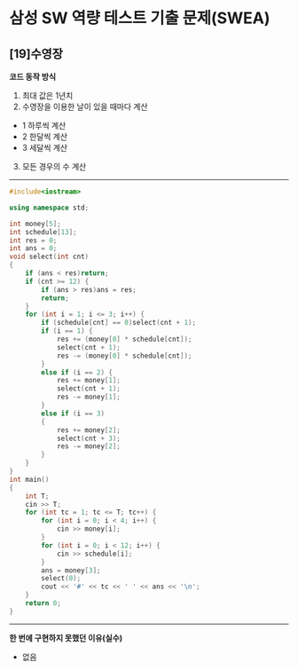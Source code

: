 
# 삼성 SW 역량 테스트 기출 문제(SWEA)

## [19]수영장

**코드 동작 방식**

1. 최대 값은 1년치
2. 수영장을 이용한 날이 있을 때마다 계산
- 1 하루씩 계산
- 2 한달씩 계산
- 3 세달씩 계산
3. 모든 경우의 수 계산
---
```cpp
#include<iostream>

using namespace std;

int money[5];
int schedule[13];
int res = 0;
int ans = 0;
void select(int cnt)
{
	if (ans < res)return;
	if (cnt >= 12) {
		if (ans > res)ans = res;
		return;
	}
	for (int i = 1; i <= 3; i++) {
		if (schedule[cnt] == 0)select(cnt + 1);
		if (i == 1) {
			res += (money[0] * schedule[cnt]);
			select(cnt + 1);
			res -= (money[0] * schedule[cnt]);
		}
		else if (i == 2) {
			res += money[1];
			select(cnt + 1);
			res -= money[1];
		}
		else if (i == 3)
		{
			res += money[2];
			select(cnt + 3);
			res -= money[2];
		}
	}
}
int main()
{
	int T;
	cin >> T;
	for (int tc = 1; tc <= T; tc++) {
		for (int i = 0; i < 4; i++) {
			cin >> money[i];
		}
		for (int i = 0; i < 12; i++) {
			cin >> schedule[i];
		}
		ans = money[3];
		select(0);
		cout << '#' << tc << ' ' << ans << '\n';
	}
	return 0;
}
```
---

**한 번에 구현하지 못했던 이유(실수)**

- 없음